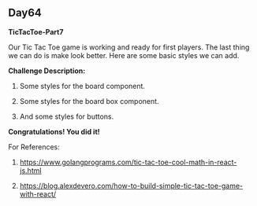 ## Day64

**TicTacToe-Part7**

Our Tic Tac Toe game is working and ready for first players.
The last thing we can do is make look better. Here are some basic styles we can add.

**Challenge Description:**

1. Some styles for the board component.

2. Some styles for the board box component.

3.  And some styles for buttons.

**Congratulations! You did it!**

For References: 

1. https://www.golangprograms.com/tic-tac-toe-cool-math-in-react-js.html

2. https://blog.alexdevero.com/how-to-build-simple-tic-tac-toe-game-with-react/
